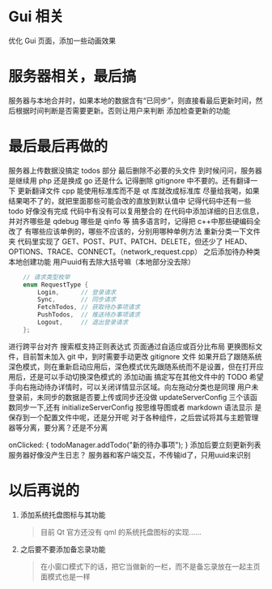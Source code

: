 # Gui 相关

优化 Gui 页面，添加一些动画效果

# 服务器相关，最后搞

服务器与本地合并时，如果本地的数据含有“已同步”，则直接看最后更新时间，然后根据时间判断是否需要更新。否则让用户来判断
添加检查更新的功能

# 最后最后再做的

服务器上传数据没搞定 todos 部分
最后删除不必要的头文件
到时候问问，服务器是继续用 php 还是换成 go 还是什么
记得删除 gitignore 中不要的。还有翻译一下
更新翻译文件
cpp 能使用标准库而不是 qt 库就改成标准库
尽量给我喝，如果结果喝不了的，就把里面那些可能会改的直放到默认值中
记得代码中还有一些 todo 好像没有完成
代码中有没有可以复用整合的
在代码中添加详细的日志信息，并对齐哪些是 qdebug 哪些是 qinfo 等
搞多语言时，记得把 c++中那些硬编码全改了
有哪些应该单例的，哪些不应该的，分别用哪种单例方法
重新分类一下文件夹
代码里实现了 GET、POST、PUT、PATCH、DELETE，但还少了 HEAD、OPTIONS、TRACE、CONNECT。（network_request.cpp）
之后添加待办种类本地创建功能
用户uuid有去除大括号嘛（本地部分没去除）

```cpp
    // 请求类型枚举
    enum RequestType {
        Login,      // 登录请求
        Sync,       // 同步请求
        FetchTodos, // 获取待办事项请求
        PushTodos,  // 推送待办事项请求
        Logout,     // 退出登录请求
    };
```

进行跨平台对齐
搜索框支持正则表达式
页面通过自适应或百分比布局
更换图标文件，目前暂未加入 git 中，到时需要手动更改 gitignore 文件
如果开启了跟随系统深色模式，则在重新启动应用后，深色模式优先跟随系统而不是设置，但在打开应用后，还是可以手动切换深色模式的
添加动画
搞定写在其他文件中的 TODO
希望手向右拖动待办详情时，可以关闭详情显示区域。向左拖动分类也是同理
用户未登录前，未同步的数据是否要上传或同步还没做
updateServerConfig 三个该函数同步一下,还有 initializeServerConfig
按思维导图或者 markdown 语法显示
是保存到一个配置文件中呢，还是分开呢
对于各种组件，之后尝试将其与主题管理器等分离，要分离？还是不分离

onClicked: {
todoManager.addTodo("新的待办事项");
}
添加后要立刻更新列表
服务器好像没产生日志？
服务器和客户端交互，不传输id了，只用uuid来识别

# 以后再说的

1. 添加系统托盘图标与其功能

   > 目前 Qt 官方还没有 qml 的系统托盘图标的实现......

2. 之后要不要添加备忘录功能
   > 在小窗口模式下的话，把它当做新的一栏，而不是备忘录放在一起主页面模式也是一样

